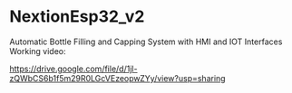 # NextionEsp32_v2
Automatic Bottle Filling and Capping System with HMI and IOT Interfaces
Working video:

https://drive.google.com/file/d/1jl-zQWbCS6b1f5m29R0LGcVEzeopwZYy/view?usp=sharing
